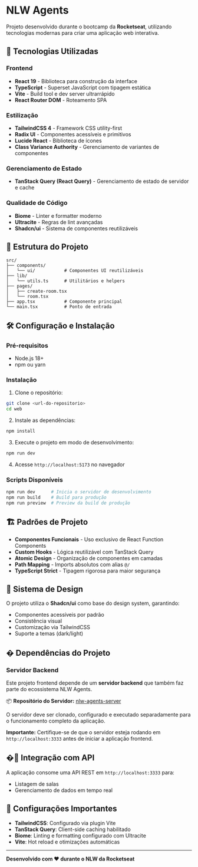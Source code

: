 # NLW Agents

Projeto desenvolvido durante o bootcamp da **Rocketseat**, utilizando tecnologias modernas para criar uma aplicação web interativa.

## 🚀 Tecnologias Utilizadas

### Frontend

- **React 19** - Biblioteca para construção da interface
- **TypeScript** - Superset JavaScript com tipagem estática
- **Vite** - Build tool e dev server ultrarrápido
- **React Router DOM** - Roteamento SPA

### Estilização

- **TailwindCSS 4** - Framework CSS utility-first
- **Radix UI** - Componentes acessíveis e primitivos
- **Lucide React** - Biblioteca de ícones
- **Class Variance Authority** - Gerenciamento de variantes de componentes

### Gerenciamento de Estado

- **TanStack Query (React Query)** - Gerenciamento de estado de servidor e cache

### Qualidade de Código

- **Biome** - Linter e formatter moderno
- **Ultracite** - Regras de lint avançadas
- **Shadcn/ui** - Sistema de componentes reutilizáveis

## 📁 Estrutura do Projeto

```
src/
├── components/
│   └── ui/           # Componentes UI reutilizáveis
├── lib/
│   └── utils.ts      # Utilitários e helpers
├── pages/
│   ├── create-room.tsx
│   └── room.tsx
├── app.tsx           # Componente principal
└── main.tsx          # Ponto de entrada
```

## 🛠️ Configuração e Instalação

### Pré-requisitos

- Node.js 18+
- npm ou yarn

### Instalação

1. Clone o repositório:

```bash
git clone <url-do-repositorio>
cd web
```

2. Instale as dependências:

```bash
npm install
```

3. Execute o projeto em modo de desenvolvimento:

```bash
npm run dev
```

4. Acesse `http://localhost:5173` no navegador

### Scripts Disponíveis

```bash
npm run dev      # Inicia o servidor de desenvolvimento
npm run build    # Build para produção
npm run preview  # Preview da build de produção
```

## 🏗️ Padrões de Projeto

- **Componentes Funcionais** - Uso exclusivo de React Function Components
- **Custom Hooks** - Lógica reutilizável com TanStack Query
- **Atomic Design** - Organização de componentes em camadas
- **Path Mapping** - Imports absolutos com alias `@/`
- **TypeScript Strict** - Tipagem rigorosa para maior segurança

## 🎨 Sistema de Design

O projeto utiliza o **Shadcn/ui** como base do design system, garantindo:

- Componentes acessíveis por padrão
- Consistência visual
- Customização via TailwindCSS
- Suporte a temas (dark/light)

## � Dependências do Projeto

### Servidor Backend

Este projeto frontend depende de um **servidor backend** que também faz parte do ecossistema NLW Agents.

📦 **Repositório do Servidor:** [nlw-agents-server](https://github.com/kelvincharlesdev/nlw-server.git)

O servidor deve ser clonado, configurado e executado separadamente para o funcionamento completo da aplicação.

**Importante:** Certifique-se de que o servidor esteja rodando em `http://localhost:3333` antes de iniciar a aplicação frontend.

## �📡 Integração com API

A aplicação consome uma API REST em `http://localhost:3333` para:

- Listagem de salas
- Gerenciamento de dados em tempo real

## 🔧 Configurações Importantes

- **TailwindCSS**: Configurado via plugin Vite
- **TanStack Query**: Client-side caching habilitado
- **Biome**: Linting e formatting configurado com Ultracite
- **Vite**: Hot reload e otimizações automáticas

---

**Desenvolvido com ❤️ durante o NLW da Rocketseat**
